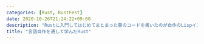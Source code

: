 ```yaml
---
categories: [Rust, RustFest]
date: 2020-10-26T21:24:22+09:00
description: "Rustに入門してはじめてまとまった量のコードを書いたのが自作のLispインタプリタでした。当時の自分にはインタプリタは複雑すぎる題材でしたが、それゆえに多くのことを学びました。その後もシェルやMLコンパイラなどいくつかの言語を作っていきながらRustの機能を学んできました。本講演では言語自作を通して学んできたことをベースに、Rustに入門したての段階でのありがちなトラブルや意外と知られていない機能、Rustコンパイラの進化などを紹介します。Rustの入門体験記は色々ありますが、1つのテーマに沿って何度もプログラムを書いたことで徐々に問題へのアプローチが上手くなっていく点や、言語実装者が新たな言語を学んでいくという側面にも触れられたらなと思います。"
title: "言語自作を通して学んだRust"
---
```

<section data-markdown
    data-separator="\n===\n"
    data-vertical="\n---\n"
    data-notes="^Note:">
<script type="text/template">
# 言語自作を通して学んだRust<!-- .element: style="font-size: calc(var(--title-font-size) * 0.8)" -->
----------------------
[RustFest Global 2020](https://rustfest.global/)

<!-- .slide: class="center" -->


Note:

Good morning, everyone. I'm κeen.
First of all, I'd like to say thank you to RustFest's organizers.
This is my first time to have a talk at an international conference.
Because I'm not good at English, attending international conferences is not easy.
I guess this is true for most of those who are not native to English.
However, in this time, as we have translated subtitles and interpreters there was a chance for me.
Thank you.
Then, I'm going to give the rest of my tolk in Japanese.

それでははじめていきます。「言語自作を通して学んだRust」というタイトルで発表していきます。

===
# About Me
---------
![κeenのアイコン](/images/kappa2_vest.png) <!-- .element: style="position:absolute;right:0;z-index:-1" width="20%" -->

 * κeen
 * [@blackenedgold](https://twitter.com/blackenedgold)
 * GitHub: [KeenS](https://github.com/KeenS)
 * Engineer at [Idein Inc.](https://idein.jp/)
   + working on Rust job!
 * An author of 実践Rust入門
 * A translator (to Japanese) of the Book 1st edition and (old) Rust's official website

Note:

私はκeenといいます。
TwitterやGitHubのアカウントを持っていて、Ideinという会社で仕事でRustを使っています。
右にある画像がTwitterやGitHubで使っているアイコンです。
日本で出版された実践Rust入門という本の著者の一人です。
またプログラミング言語Rustの初版やRustの公式ウェブサイトの旧版の翻訳に協力したりもしました。

===

# Background
------------

* Have created many (toy) languages
  + [a Scheme implementation](https://github.com/picrin-scheme/picrin) (one of commiter)
  + [Lisp in Scala Types](https://github.com/KeenS/scala-lisp)
  + [Whitespace compiler in Whitespace](https://github.com/KeenS/whitelie)
  + ..and many others
* Love functional languages like ML and Lisp
  + ADTs and pattern matches is suitable for interpreters <!-- .element: style="font-size: 80%" -->
* Like C
  + fast and low level

Note:

さて、Rustに入門する前に私がどういうことをしてきたかというと、おもちゃ言語を色々作ってました。
一例を挙げるとScheme処理系のコミッタをやってたり、Scalaの型でLispを作ったり、WhitespaceでWhitespaceのコンパイラを書いていたりしました。
MLやLispといった関数型プログラミング言語が好きです。
Algebraic data typesやパターンマッチといった機能がインタプリタを書くのに適していたからです。
Cもほどほどに好きです。
速くてローレベルなことができるからです。

===

# Between C and FPL
------------

* FP languages are good for writing interpreters
  + 😊 ADT and pettern matches
  + 😊 readable and safe
  + 😖 have runtimes
* C is low level
  + 😊 fast
  + 😊 rutime-less
  + 😖 unsafe (no more SEGV!)
* I was seeking for a safe, fast, and runtime-free language with ADT and pattern matches

Note:

ただし関数型プログラミング言語もCも一長一短あります。
関数型言語にはADTやパターンマッチがあり、可読性が高く安全である一方ランタイムがあるので速いインタプリタを作るのには向いてません。
逆にCは速くてランタイムを持ちませんが、安全ではありません。
なので安全で速くてランタイムがなくてADTとパターンマッチのある言語を探していました。

===

# Met Rust
----------

* One day I met Rust
* When rust was 0.12.0 (just before 1.0-alpha)
* Seemed an ultimate language to write a language
  + 😊 ADT and pettern matches
  + 😊 Readable and Safe
  + 😊 Fast
  + 😊 Rutime-less
* → Started using Rust for writing languages

Note:

そうしてある日Rustに出会いました。
出会ったのはRust 0.12.0の頃で、1.0-alphaが出る直前でした。
Rustには先程あげた機能が全部揃っていたので言語を作るときはRustを使うようになりました。

===

# Languages Wrote in Rust <!-- .element: style="font-size: calc(var(--title-font-size) * 0.8)" -->
----------------------

* 2015-09: [κLisp](https://github.com/KeenS/kappaLisp) (subset of Emacs Lisp)
* 2016-09: [igaguri](https://github.com/KeenS/igaguri) (Shell)
* 2016-11: [rustlisp](https://github.com/KeenS/rustlisp) (small lisp in Rust Type)
* 2016-12: [WebML](https://github.com/KeenS/webml) (Standard ML compiler)
* 2016-12: [WebAssembler-rs](https://github.com/KeenS/WebAssembler-rs) (in-memory WebAssembly assembler)
* 2017-11: [chema](https://github.com/KeenS/chema) (alt JSON Schema)
* ..and some misc languages

Note:

そうしてRustで作った言語をいくつか挙げるとこんな感じです。
まずはLisp方言。
それから1年後くらいにシェルだとか、また型レベルLispだとか、SMLコンパイラだとかインメモリのWebAssemblyアセンブラだとかを作りました
そしてまた1年後くらいにalt JSON Schemaだとかを作りました。
細かいものを含めたら他にもあるんですがひとまずこんなところです。

===

# In this talk
---------------

* κLisp: Learned basics
* WebML: Maintaining
* chema: Making usable product

Note:

本当はこれらの言語を全部話したかったんですが時間が足りないので3つ選んで、それぞれの言語を作って何を学んだかを紹介します。
選んだ3つがこれで、まずκLispからは基礎を学びました。
次はWebMLで、メンテナンスするということを学びました。
最後がchemaで、使えるものを作るということを学びました。
それではこの三本立てで話していきたいと思います。

===

# κLisp

<!-- .slide: class="center" -->

Note:

まずはκLispです。

===
# What is κLisp
---------------

* Designed to interpret SKK Lisp
  + SKK is a input method for Japanese
  + It's not important in this talk :)
* (Almost) my first Rust project
* I tried to write in 4 days
  + I was confident because I was experienced to write Lisp interpreters

``` lisp
(skk-gadget-units-conversion "mile" 1 "km")
```

Note:

κLispはSKK Lispを解釈するために作られました。
SKKというのは日本語入力メソッドの名前なんですが、この話にはあまり関係ないので気にしなくてよいです。
ほぼ私の最初のRustのプロジェクトでした。
当初はこれを4日で作ろうと意気込んでました。
4日というのは日本では秋頃に4連休があるのでその間に作りたかった訳です。
Lisp処理系は何度か作ったことがあるので4日あれば作れるだろうと踏んでました。

下に貼ってあるコードがκLispのコードです。
`skk-gadget-units-conversion` 関数を呼び出して1マイルを1kmに変換する計算をしています。

===
# Learned Basics
------------------

* Writing a language requires basic knowledge of the host language
* Language featuers:
  + structs, methods
  + enums, pattern matches
  + macros
  + ...
* Standard Libraries
  + iterators
  + HashMap
  + ...

Note:

言語処理系を作るのにはホスト言語の色々な基本機能が必要になります。
使った機能の一例を挙げると、
言語側だと構造体、メソッド、列挙型、パターンマッチ、マクロなどなど。
標準ライブラリだとイテレターやハッシュマップなどです。
こういうった基本機能を駆使しつつインタプリタを書いていきました。


===
# How I failed
--------------

* Failed to complete it in 4 days
* Faced many difficulties
  + Garbage collection (GC)
  + Lifetime / ownership
  + Error handling
* Was taught Rust was a difficult language

Note:

そして、失敗しました。4日では終わりませんでした。
失敗した理由としてはいくつか難しいところがあったからです。
具体的にはガベージコレクション、ライフタイムと所有権、エラーハンドリングあたりです。
ここでRustは難しい言語というのを思い知ることになります。

===
# GC and Box
-------------

* My first attempt of Lisp expression used `Box<T>` s as pointer:

```rust
pub enum Expr {
    Int(isize),
    Cons(Box<Expr>, Box<Expr>),
    // ...
}
```

Note:

GCで躓いたのはこういう部分です。
Lispの式（expression）を `Expr` というenumで表現するのですが、そこに出てくるポインタに `Box` 型を使っていました。
下にコードスニペットがあって `enum Expr` を定義していますね。
そこの2つ目のヴァリアントが `Cons` で、ポインタを2つ保持します。
そのポインタに `Box` を使っていた訳です。


===
# GC and RC
-----------

* Rust doesn't have GC!
  + Unlike FP languages
* Values must be shared!
  + Lisp allows share values
* Correct approach is use `Rc` instead of `Box`:
  + RC (Reference Count) manages the data for you

```rust
pub enum Expr {
    Int(isize),
    Cons(Rc<Expr>, Rc<Expr>),
    // ...
}
```


Note:

何がよくなかったかというとRustにはGCが無い点です。
関数型言語だとGCはあるのでそういうことをすっかり忘れてました。
Rustの `Box` 型だとその値を一人しか使えませんが、今回実装しているLispは値を共有できるので、ダメでした。
正しくは `Box` の代わりに `Rc` を使わないといけません。
RC、参照カウントを使うとデータを管理してくれます。

下のコードスニペットでは先程の `Expr` とほぼ同じですが、 `Cons` の保持しているポインタが `Rc` になったものになっています。
これが正しい実装です

===
# Lifetime / Ownership
-----------------------

* It was new notion to me (and I guess to most of you)
* Taking ownership at argument makes writing funcions easy, but calling them very hard

```rust
fn eval(env: &mut Env, expr: &Expr) -> Result<Expr> { /* */}
```

```rust
fn eval(env: &mut Env, expr: Expr) -> Result<Expr> { /* */}
```

Note:

次に困ったのがライフタイムと所有権です。
恐らくほとんどの人もそうだと思いますがこれは初めて体験した概念です。
関数を定義するときに引数で所有権を取ってしまうと書くのは楽になりますが、呼ぶのが大変になります。

例えば下に貼った2つの `eval` 関数を見てみましょう。
上の `eval` は引数に `&mut Env` と、 `&Expr` を取っています。2つ目の引数の `Expr` が参照になっているんですね。
下の `eval` は引数に `&mut Env` と、 `Expr` を取っています。こちらは2つ目の引数の `Expr` が参照になっていません。
上の方の `eval` は引数が参照になっているので定義するときに `clone` が必要で大変なのですが、呼び出すときには値を貸すだけでいいので楽です。
一方で下の方が `eval` を定義するには `clone` などを挟まなくていいので便利なのですが、 `eval` を呼び出すときには `clone` が必要になり、大変です。
このどちらが正しい設計なのか当時は分かりませんでした。


===
# Lifetime / Ownership
-----------------------

* Eventually I noticed overall design is important
  + Like "This data is registered to the runtime and should live to the end of execution, thus you cannot take its ownership"
* (The borrow checker was lexical)
  + `get` then `insert` against `HashMap` was illegal at that time

Note:

最終的に全体の設計が大事ということに気付きました。
全体の設計というのは「このデータはランタイムに登録されるから実行が終わるまで生きないといけない、だから所有権を奪ってはいけない」などです。
あと当時はボローチェッカがレキシカルだったというのもあります。
有名な `HashMap` に対して `get` して `insert` しようとするとエラーというのも実際に体験していました。



===
# Error Handling
-----------------

* I had no idea of how to handle errors
* The first code used `panic`s everywhere

```rust
fn k_add_aux(x: &Expr, y: &Expr) -> Expr {
    match (x, y) {
        (&Expr::Int(x), &Expr::Int(y)) => Expr::Int(x + y),
        _ => panic!("non int args {:?} and {:?} are given to +", x, y)
    }
}
```

Note:

困った3つ目がエラーハンドリングです。
正直、どうすればいいか分かりませんでした。
最初のコードは各所で `panic` を使っていました。
下に貼ってあるコードスニペットでは `k_add_aux` という関数を定義していて、関数の返り型は素の `Expr` になっています。
関数本体の方では引数に対してパターンマッチするときに想定していないデータだった場合にパニックしています。

===
# Option
---------

* I started use `Option<T>` when failed to prepare correct values

```rust
fn read_aux(
    mut input: &mut Peekable<Chars>,
    first: char
 ) -> Option<Expr>
{ ... }
```

Note:

次に正しい値を用意できなかったら `Option` を使いはじめました。
下に貼ってあるコードスニペットでは `read_aux` という関数を定義していて、関数の返り型が `Option<Expr>` になっています。

===
# String Errors
---------------

* Then I learned `Result<T, E>` is recommended
* However, all the error was `String`

``` rust
fn k_funcall(
    mut env: &mut Env,
    args: Expr
) -> Result<Expr, String> {
   match args {
     Expr::Cons(f, args) => {
       funcall(env, f.deref(), args.deref().clone())
     },
     args => {
       Err(format!("illeagal form of funcall {:?}", args))
     }
   }
}
```

Note:

次にエラーには `Result` 型を使うと学んだので使いはじめました。
しかしエラーは全て `String` でした。
下に貼ってあるコードスニペットでは `k_funcall` という関数を定義していて、 返り型が `Result<Expr, String>` になっています。
関数本体の方では引数に対してパターンマッチするときに想定していないデータだった場合に `Err(format!())` を返しています。


===
# Custom Errors
----------------

* Finally, I learned the correct way
  + [Error Handling in Rust - Andrew Gallant's Blog](https://blog.burntsushi.net/rust-error-handling/)
* Defined custom erros:

``` rust
pub enum Error {
    InvalidArgument,
    Type,
    ArityShort,
    ArityExceed,
    Form,
    NotFunction,
    Unbound,
    User(String)
}
```

Note:
最後に正しい方法を知りました。
「Error Handling in Rust」というAndrew Gallantさんのブログです。
このブログを読んで独自のエラー型を定義することを覚えました。
下に貼ってあるコードスニペットでは `Error` という名前のenumを定義していてκLispで起きるエラーをヴァリアントで表現しています。

===
# Lessons learned from κLisp <!-- .element: style="font-size: calc(var(--title-font-size) * 0.8)" -->
-----------------

* Many basics of Rust
* Variants of pointers
  + `&`, `Box` and `Rc`
* Ownership / lifetime and design of data lifetimes
* Error handling

Note:

κLispで学んだこととしては、まずはRustの基礎です。
そしてポインタがいくつかあることも学びました。κLispで使ったのは参照、 `Box` 、 `Rc` ですね。
所有権、ライフタイム、そしてデータのライフタイムの設計についても学びました。
最後にエラーハンドリングについても学びました。

===

# WebML

<!-- .slide: class="center" -->

Note:

次はWebMLです。


===


# What is WebML
----------------

* A Standard ML to WebAssembly compiler
  + [WebAssembler-rs](https://github.com/KeenS/WebAssembler-rs) is a side project of this
* The biggest among my hobby projcets
* My "bonsai" project
  + You take care of it constantly when you have times
  + A long term project

<figure style="position:absolute;right:0;z-index:-1">
<img alt="bonsai" src="/images/gengojisakuwotoushitemanandaRust/Japanese_Black_Pine,_1936-2007.jpg"  width="30%"/>
<figcaption style="font-size:10%"><a href="https://commons.wikimedia.org/wiki/File:Japanese_Black_Pine,_1936-2007.jpg">A Japanese Black Pine (Pinus thunbergii) bonsai on display at the National Bonsai & Penjing Museum at the United States National Arboretum. According to the tree's display placard, it has been in training since 1936. It was donated by Yee-sun Wu.</a> 2007 <a href="https://creativecommons.org/licenses/by-sa/4.0/">CC BY-SA 4.0</a></figcaption>
</figure>

Note:

WebMLはStandard MLからWebAssemblyへのコンパイラです。
WebAssembler-rsこれのサイドプロジェクトです。
私の趣味プロジェクトの中で一番規模が大きいです。
そして私の盆栽プロジェクトでもあります。
下にある画像が盆栽ですが盆栽は長い時間をかけて手入れします。
その盆栽のように、盆栽プロジェクトというのは、時間のあるときにちょくちょく手入れして、ずっと続けていくようなプロジェクトのことです。


===

# Difficulties
--------------

* It's big
  + Better code organization is required
* SML has complex syntax compared to Lisp
  + It's too complicated to write a parser by hand
* Many similar types
  + You'll write many similar functions to treat them

``` sml
infix /: :/ \: :\
fun init /: operator = List.foldl operator init
fun f :/ data = f data
fun data \: operator = fn init => List.foldr operator init data
fun f :\ init = f init
```

Note:

WebMLを作るにあたって何が難しいかというと、まずは大きいということです。
コードベースが大きいのでコードの管理についても工夫が必要です。
次にSMLの構文がLispと比べて複雑ということです。
Lispと違って手でパーサを書く訳にはいきません。
そしてコンパイラ特有の似たような型が沢山でてくる問題もあります。
他にもそもそもコンパイラは難しいとかあるのですが、それは置いておいてこの3つに焦点を当てて喋っていきます。

===

# Code organization
--------------------

* It's time to use submodules
  + i.e. `directory/mod.rs`
* But it was complex to me...
  + "Why I cannot declare `mod a;`  in `b.rs`?"
  + "Where should I put `mod.rs`?"
* I try-and-errored and finally understood
  + [Rustのモジュールの使い方 | κeenのHappy Hacκing Blog](https://keens.github.io/blog/2017/01/15/rustnomoju_runokirikata/)


Note:
コードの管理ですが、サブモジュールを使うタイミングですね。
サブモジュールというのはつまり `directory/mod.rs` とかです。
ですが、これが複雑でした。
「`b.rs` の中で `mod a;` を宣言したいけどできないんだけど？」
「`mod.rs` ってどこに置けばいいの？」
という具合でした。
色々試行錯誤して最終的には理解できて、ブログにまとめたりもしました。

===

# Parser
--------

* Hand written parsers aren't suitable for SML
* I employed a [parser combinator](https://en.wikipedia.org/wiki/Parser_combinator) library
  + Namely [nom](https://crates.io/crates/nom) (2.0)
* It was macro-full
  + Because `impl Trait` hadn't been arrived yet at that time



``` rust
named!(top < Vec<AST> >, do_parse!(
    opt!(multispace) >>
        tops: separated_list!(multispace, map!(bind, AST::Top)) >>
        opt!(multispace) >>
        (tops)
));
```

Note:

次にパーサについてです。
SMLパーサは手書きするものではないです。
ということでパーサコンビネータライブラリを使いました。nomっていうやつです。当時バージョン2.0でした。
これがマクロまみれでした。というのも当時は `impl Trait` がまだなかったので、パフォーマンスの都合でこうなっていたようです。

下に貼ってあるのがnomを使ったパーサのコードです。 `named!` というマクロの引数の中に `do_parse!` だとか `separated_list!` だとか `opt!` だとかマクロがたくさん書かれてます。
APIドキュメントを見るとマクロがすごいことになっています。
（nom 2.0のAPIドキュメント）
これがnomのAPIドキュメントなんですが、マクロのところを見るとすごい数のマクロが定義されています。
10や20ではなくて50とかひょっとしたら100くらいのマクロが定義されています。
（スライドに戻る）
これらを駆使しながらパーサを書くのですが、マクロのエラーメッセージが分かりづらくてデバッグが大変でした。

===

# Similar Types
----------------

* Many similar types with slightly different definitions appear
  + `UntypedExpr`
  + `UntypedCoreExpr`
  + `TypedCoreExpr`
* They are relatively large
  + 10+ variants
* I wrote all of them at first

Note:

続いて型が多い問題です。
コンパイラの中には似てるけど微妙に違う型が沢山でてきます。
`UntypedExpr`、`UntypedCoreExpr`、`TypedCoreExpr`などです。
それぞれ比較的大きくて、10個以上のヴァリアントがあります。
最初はこれを全部書いていました。

===
# Type Aliases
---------------

* Employed type aliases

``` rust
enum ExprKind<Ty, DE = DerivedExprKind<Ty>, DS = DerivedDeclaration<Ty>> {/* ... */}
struct Annot<Ty, Inner> {/* ... */}
type Expr<Ty, DE = DerivedExprKind<Ty>, DS = DerivedDeclaration<Ty>> = Annot<Ty, ExprKind<Ty, DE, DS>>;

type UntypedExpr = Expr<Empty>;
type CoreExpr<Ty> = Expr<Ty, Nothing, Nothing>;
type CoreExprKind<Ty> = ExprKind<Ty, Nothing, Nothing>;
type UntypedCoreExpr = CoreExpr<Empty>;
type UntypedCoreExprKind = CoreExprKind<Empty>;
type TypedCoreExpr = CoreExpr<Type>;
type TypedCoreExprKind = CoreExprKind<Type>;
```

Note:

色々試行錯誤するうちに型エイリアスでどうにかできることに気付きました。
下に掲載したコードはちょっとごちゃっとしてますが、型エイリアスを使った解決です。
型パラメータで振る舞いを変える `Expr` という型を用意しておいて、望ましい振る舞いをする型パラメータを与えたものに名前を与えています。
例えば `UntypeddExpr` は `Expr` に `Empty` を与えたものです。
他にも `CoreExpr` というのを定義していて、それに `Empty` を与えたのが `UntypedExpr` 、 `Type` を与えたのが `TypedExpr` です。
をそれぞれ `UntypedExpr` とか `TypedCoreExpr` とかのエイリアスを定義しています。

===
# Alias and Methods
-------------------

* Type aliases are flexible compared to other languages


``` rust
impl<Ty> CoreExpr<Ty> { /* ... */ }
impl<Ty, DE, DS> fmt::Display for Expr<Ty, DE, DS>
where
    Ty: fmt::Display,
    DE: fmt::Display,
    DS: fmt::Display,
{ /* ... */ }

```

Note:

Rustの型エイリアスはかなり柔軟なのでエイリアスにしてしまえます。
例えば `CoreExpr` は `Expr` のエイリアスであり、かつ `UntypedCoreExpr` と `TypedCoreExpr` へとエイリアスされます。
`UntypedCoreExpr` と `TypedCoreExpr` 両方に同じメソッドを定義したかったら `CoreExpr<Ty>` に `impl` してあげればい訳です。
また、 `Display` のように `Expr` 属全てに実装したいトレイトは型パラメータを全てジェネリクスにすればよいのです。

===
# Lessons learned from WebML <!-- .element: style="font-size: calc(var(--title-font-size) * 0.7)" -->
-------------------

* The experience of writing interpreters helps writing compilers
  + Defining data types desiging lifetimes were straightforward
* Rust's module system is complex
* Debugging macro-full code is a tough task
* We need `impl Trait`
* Rust's type system is awesome

Note:

WebMLから学んだこととしては、まずはインタプリタを作った経験がコンパイラを作るときにも生きたという点です。
内部で使うデータ型とかライフタイムの設計とかで躓くことはありませんでした。
そして、紹介したとおりモジュールシステムが複雑だったり、マクロを使って書かれたコードのデバッグがつらいということだったり `impl Trait` が早く欲しいだとかを学びました。
他にもRustの型システムがよくできているというのも学びました。

===

# By the way
------------

* I changed my job at that time
* I started writing Rust in daily work
* My Rust skill advanced blazingly

Note:

ちょっと話が脇道に逸れるんですが、ここで今の職場に転職しました。
そうして普段の仕事でRustを使うようになって、Rust力がメキメキ上がっていきました。
そういう状態で次のchemaに移ります。


===

# chema

<!-- .slide: class="center" -->

Note:

ということでchemaです。発音はSchemaのSを取ったものです。


===
# What is chema
--------

* A orginal notation to [JSON Schema](https://json-schema.org) compiler
  + i.e. an alt JSON Schema
* A tool used in company's project
  + → should be usable one

```text
/** @title User */
type user = struct {
    /** unique id of the user */
    id: id,
    name: string?,
    type: enum {"admin", "writer", "reader"},
    SNSs: [string],
};
```

Note:
chemaが何かというと独自記法からJSON Schemaへのコンパイラです。
要するにalt JSON Schemaとでも呼ぶべきものです。
これは会社のプロジェクトで使うために作ったので「使える」ものじゃないといけません。
下に貼ってあるのがchemaの記述例です。
`/**` 〜 `*/` でコメントを書いたり、 `type name =` で型を定義したりします。


===
# What is needed
-----------------

* The compiler
  + It's no problem to me at that time :)
  + → It helped tackling other difficulties
* Command line interface
* Binary releases

Note:

chemaに求められるものなんですが、まずはコンパイラ部分です。
この時点ではもう問題なく作れるようになってました。
なので他の問題に集中することができました。
WebMLで困っている部分をここで試してWebMLに持ち帰ったりもしました。
そして他にはコマンドラインインタフェースとバイナリのリリースが必要でした

===

# CLI
-----

* A Parser of command line arguments is needed
* → Employed [structopt](https://crates.io/crates/structopt)

``` rust
#[derive(StructOpt)]
pub struct Config {
    #[structopt(long = "no-swagger", help = "don't use swagger spesific notation")]
    pub no_swagger: bool,
    #[structopt(help = "input file")]
    pub input: String,
}
```

Note:

同僚に使ってもらわないといけないので、コマンドラインインタフェースをリッチにしないといけません。
という訳でコマンドライン引数のパーサが必要でした。
そこで `structopt` を採用しました。
`structopt` の利用例を下に貼りました。
構造体定義に `#[derive(StructOpt)]` をつけて、それぞれのフィールドの定義に `#[structopt()]` のアトリビュートをつけます。アトリビュートの中には `long` や `help` などが書けます。
`long` は長いオプションを指定します。
ここでは `no-swagger` を指定しているのでコマンドラインで `--no-swagger` って書くオプションを指定しています。
`help` は `--help` で見れるヘルプメッセージですね。

===
# CLI examples
--------------

``` text
$ chema --help
chema 0.0.8
Sunrin SHIMURA (keen) <3han5chou7@gmail.com>
An external DSL for JSON Schema

USAGE:
    chema [FLAGS] [OPTIONS] <input>

FLAGS:
    -h, --help          Prints help information
        --no-swagger    don't use swagger spesific notation
        --pack          if pack the output
    -V, --version       Prints version information

OPTIONS:
        --format <format>              output format (json|yaml) [default: json]
        --path-prefix <path_prefix>    path prefix of paths [default: /definitions]

ARGS:
    <input>    input file
```

Note:

これがstructoptで生成したヘルプメッセージです。
先程説明した `--no-swagger` や `input file` などが生成に使われています。


===
# Binary releases
-----------------

* Build distributions on local machine and uploading them is a hard task
  + And it have problems arount cross-compiling
* Releasing from CI is desired
* → Introduced [trust](https://github.com/japaric/trust)
  + A template configuration of Travis CI for Rust
  + It helps you creating binary releases for many architectures

Note:

次がバイナリリリースです。
手元のマシンで配布物を作ってGitHubにアップロードするのは手間ですし、クロスコンパイルの問題もあります。
CIでリリースできるならそれに越したことはありません。
そういう訳でtrustを導入しました。
trustはTravis CIの設定の雛形で、これを使うと複数ターゲットのバイナリを簡単に作れます。
chemaのリリースをちょっと見てみましょう（chemaのリリースページ）
こういう風に色んなプラットフォーム向けのリリースを簡単に作れる訳です。
例えばaarch64のLinuxだとかx86_64のLinuxだとかx86のappleだとか、x86のNetBSDなんかのバイナリも作れます。

===
# Lessons learned from chema <!-- .element: style="font-size: calc(var(--title-font-size) * 0.7)" -->
-----------------

* Creating a "usable" product requires additional labor
* There are many resources available that helps such labor

Note:

chemaから学んだこととしては「使える」ものを作るには一手間必要である点、そしてその一手間を助けてくれるものが既に揃っている点です。

===
# Looking back
---------------

* I growed through writing languages
  + The first attempt was all about the language
  + Then overall code
  + Then while project
* Some of difficulties have resolved by updates of Rust
  + `impl Trait` (1.26.0)
  + module system (2018 edition)
  + NLL (2018 edition)

Note:
まとめに入る前に少し振り返ってみましょう。
私は言語を色々書きながら成長していきました。
最初はRustでどうやって書くかでいっぱいっぱいでしたが、コード全体をどうすればいいか、そしてプロジェクト全体としてどうリリースするかなどまで気が回るようになりました。
もう1つ気付いた方もいるかと思いますが、私が遭遇した壁のいくつかは既にRustのアップデートで解決されています。
`impl Trait` は今でも覚えてますが1.26.0で入りました。
複雑なモジュールシステムや融通の効かないライフタイムは2018 editionで解決しました。

===
# Conclusion
-------------

* Writing a small Lisp interpreter tells you many thing about Rust
* You can gradually know details by tackling one theme repeatedly
  + Because you already have know the overview, you can concentrate other details
* Rust is an evolving language

Note:
ということでまとめに入ると一度Lispのインタプリタを書いてみるとRustのかなりの部分を理解できるようになります。
そして同じテーマの問題、私の場合は言語ですが、に繰り返し取り組むただんだんと細部まで理解できるようになります。
というのも既に概観は理解できているので詳細にまで踏み込めるからです。
最後にRustは進化しつづけている言語ということでした。
ありがとうございました。

</script>
</section>

